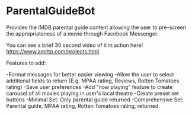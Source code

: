 # ParentalGuideBot
Provides the IMDB parental guide content allowing the user to pre-screen the appropriateness of a movie through Facebook Messenger.

You can see a brief 30 second video of it in action here! https://www.amritp.com/projects.html

Features to add:

-Format messages for better easier viewing
-Allow the user to select additional fields to return (E.g. MPAA rating, Reviews, Rotten Tomatoes rating)
-Save user preferences
-Add "now playing" feature to create carousel of all movies playing in user's local theatre
-Create preset set buttons
  -Minimal Set: Only parental guide returned
  -Comprehensive Set: Parental guide, MPAA rating, Rotten Tomatoes rating, returned.

